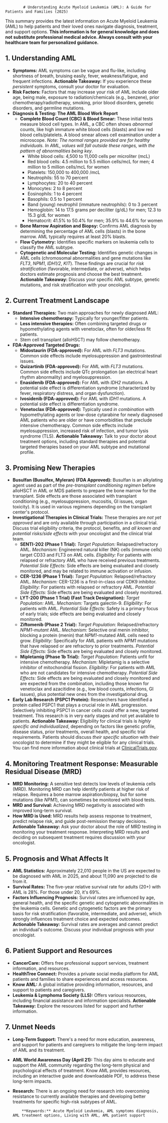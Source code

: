 
            # Understanding Acute Myeloid Leukemia (AML): A Guide for Patients and Families (2025)

This summary provides the latest information on Acute Myeloid Leukemia (AML) to help patients and their loved ones navigate diagnosis, treatment, and support options. **This information is for general knowledge and does not substitute professional medical advice. Always consult with your healthcare team for personalized guidance.**

## 1. Understanding AML

*   **Symptoms:** AML symptoms can be vague and flu-like, including shortness of breath, bruising easily, fever, weakness/fatigue, and frequent infections. **Actionable Takeaway:** If you experience these *persistent* symptoms, consult your doctor for evaluation.
*   **Risk Factors:** Factors that may increase your risk of AML include older age, being male, exposure to radiation/chemicals (e.g., benzene), prior chemotherapy/radiotherapy, smoking, prior blood disorders, genetic disorders, and germline mutations.
*   **Diagnosis & Testing: The AML Blood Work Report**
    *   **Complete Blood Count (CBC) & Blood Smear:** These initial tests measure blood cell types. In AML, a CBC often shows *abnormal* counts, like high immature white blood cells (blasts) and low red blood cells/platelets. A blood smear allows cell examination under a microscope. *Note: The normal ranges provided are for healthy individuals. In AML, values will fall outside these ranges, with the pattern of abnormalities being key*.
        *   White blood cells: 4,500 to 11,000 cells per microliter (mcL)
        *   Red blood cells: 4.5 million to 5.5 million cells/mcL for men; 4 million to 5 million cells/mcL for women
        *   Platelets: 150,000 to 400,000 /mcL
        *   Neutrophils: 55 to 70 percent
        *   Lymphocytes: 20 to 40 percent
        *   Monocytes: 2 to 8 percent
        *   Eosinophils: 1 to 4 percent
        *   Basophils: 0.5 to 1 percent
        *   Band (young) neutrophil (immature neutrophils): 0 to 3 percent
        *   Hemoglobin: 14 to 17.5 grams per deciliter (g/dL) for men; 12.3 to 15.3 g/dL for women
        *   Hematocrit: 41.5% to 50.4% for men; 35.9% to 44.6% for women
    *   **Bone Marrow Aspiration and Biopsy:** Confirms AML diagnosis by determining the percentage of AML cells (blasts) in the bone marrow. AML typically requires at least 20% blasts.
    *   **Flow Cytometry:** Identifies specific markers on leukemia cells to classify the AML subtype.
    *   **Cytogenetic and Molecular Testing:** Identifies genetic changes in AML cells (chromosomal abnormalities and gene mutations like *FLT3*, *NPM1*, *IDH1/2*, *KIT*). These findings are crucial for *risk stratification* (favorable, intermediate, or adverse), which helps doctors estimate prognosis and choose the best treatment. **Actionable Takeaway:** Discuss your specific AML subtype, genetic mutations, and risk stratification with your oncologist.

## 2. Current Treatment Landscape

*   **Standard Therapies:** Two main approaches for newly diagnosed AML:
    *   **Intensive chemotherapy:** Typically for younger/fitter patients.
    *   **Less intensive therapies:** Often combining targeted drugs or hypomethylating agents with venetoclax, often for older/less fit patients.
    *   Stem cell transplant (alloHSCT) may follow chemotherapy.
*   **FDA-Approved Targeted Drugs:**
    *   **Midostaurin (FDA-approved):** For AML with *FLT3* mutations. Common side effects include myelosuppression and gastrointestinal issues.
    *   **Quizartinib (FDA-approved):** For AML with *FLT3* mutations. Common side effects include QTc prolongation (an electrical heart rhythm abnormality) and myelosuppression.
    *   **Enasidenib (FDA-approved):** For AML with *IDH2* mutations. A potential side effect is differentiation syndrome (characterized by fever, respiratory distress, and organ dysfunction).
    *   **Ivosidenib (FDA-approved):** For AML with *IDH1* mutations. A potential side effect is differentiation syndrome.
    *   **Venetoclax (FDA-approved):** Typically used *in combination* with hypomethylating agents or low-dose cytarabine for newly diagnosed AML patients who are older or have comorbidities that preclude intensive chemotherapy. Common side effects include myelosuppression, increased risk of infection, and tumor lysis syndrome (TLS).
    **Actionable Takeaway:** Talk to your doctor about treatment options, including standard therapies and potential targeted therapies based on your AML subtype and mutational profile.

## 3. Promising New Therapies

*   **Busulfan (Busulfex, Myleran) (FDA Approved):** Busulfan is an alkylating agent used as part of the *pre-transplant conditioning regimen* before alloHSCT in AML or MDS patients to prepare the bone marrow for the transplant. Side effects are those associated with transplant conditioning (e.g., myelosuppression, mucositis, GI issues, organ toxicity). It is used in various regimens depending on the transplant center's protocol.
*   **Investigational Therapies in Clinical Trials:** These therapies are *not yet approved* and are only available through participation in a clinical trial. Discuss trial eligibility criteria, the protocol, benefits, and *all known and potential risks/side effects* with your oncologist and the clinical trial team.
    *   **SENTI-202 (Phase 1 Trial):** *Target Population:* Relapsed/refractory AML. *Mechanism:* Engineered natural killer (NK) cells (immune cells) target CD33 and FLT3 on AML cells. *Eligibility:* For patients with relapsed or refractory AML who have received previous treatments. *Potential Side Effects:* Side effects are being evaluated and closely monitored, and may be related to immune activation or infusion.
    *   **CER-1236 (Phase 1 Trial):** *Target Population:* Relapsed/refractory AML. *Mechanism:* CER-1236 is a first-in-class oral CDK9 inhibitor. *Eligibility:* For patients with relapsed or refractory AML. *Potential Side Effects:* Side effects are being evaluated and closely monitored.
    *   **LYT-200 (Phase 1 Trial) (Fast Track Designation):** *Target Population:* AML. *Mechanism:* Targets galectin-9. *Eligibility:* For patients with AML. *Potential Side Effects:* Safety is a primary focus of early trials; side effects are being evaluated and closely monitored.
    *   **Ziftomenib (Phase 2 Trial):** *Target Population:* Relapsed/refractory *NPM1-mutant* AML. *Mechanism:* Selective oral menin inhibitor, blocking a protein (menin) that *NPM1*-mutated AML cells need to grow. *Eligibility:* Specifically for AML patients with *NPM1* mutations that have relapsed or are refractory to prior treatments. *Potential Side Effects:* Side effects are being evaluated and closely monitored.
    *   **Mipletamig (Phase 1b Trial):** *Target Population:* Patients unfit for intensive chemotherapy. *Mechanism:* Mipletamig is a selective inhibitor of mitochondrial fission. *Eligibility:* For patients with AML who are not candidates for intensive chemotherapy. *Potential Side Effects:* Side effects are being evaluated and closely monitored and are expected from the combination, including those known for venetoclax and azacitidine (e.g., low blood counts, infections, GI issues), plus potential new ones from the investigational drug.
*   **Early Lab Research (PSPC1 Protein):** Researchers have identified a protein called PSPC1 that plays a crucial role in AML progression. Selectively inhibiting PSPC1 in cancer cells *could* offer a new, targeted treatment. This research is in very early stages and not yet available to patients.
**Actionable Takeaway:** Eligibility for clinical trials is *highly specific and individualized*, depending on factors like genetic profile, disease status, prior treatments, overall health, and specific trial requirements. Patients should discuss *their specific situation* with their oncologist to determine if they might be eligible for any clinical trials. You can find more information about clinical trials at [ClinicalTrials.gov](https://clinicaltrials.gov/).

## 4. Monitoring Treatment Response: Measurable Residual Disease (MRD)

*   **MRD Monitoring:** A sensitive test detects low levels of leukemia cells (MRD). Monitoring MRD can help identify patients at higher risk of relapse. Requires a bone marrow aspiration/biopsy, but for some mutations (like *NPM1*), can sometimes be monitored with blood tests.
*   **MRD and Survival:** Achieving MRD negativity is associated with improved long-term survival.
*   **How MRD is Used:** MRD results help assess response to treatment, predict relapse risk, and guide post-remission therapy decisions.
**Actionable Takeaway:** Ask your doctor about the role of MRD testing in monitoring your treatment response. Interpreting MRD results and deciding on subsequent treatment requires discussion with your oncologist.

## 5. Prognosis and What Affects It

*   **AML Statistics:** Approximately 22,010 people in the US are expected to be diagnosed with AML in 2025, and about 11,090 are projected to die from it.
*   **Survival Rates:** The five-year relative survival rate for adults (20+) with AML is 28%. For those under 20, it's 69%.
*   **Factors Influencing Prognosis:** Survival rates are influenced by age, general health, and the specific genetic and cytogenetic abnormalities in the leukemia cells. Genetic and cytogenetic factors are the primary basis for risk stratification (favorable, intermediate, and adverse), which strongly influences treatment choice and expected outcomes.
**Actionable Takeaway:** Survival rates are averages and cannot predict an individual's outcome. Discuss your individual prognosis with your oncologist.

## 6. Patient Support and Resources

*   **CancerCare:** Offers free professional support services, treatment information, and resources.
*   **HealthTree Connect:** Provides a private social media platform for AML patients and families to share experiences and access resources.
*   **Know AML:** A global initiative providing information, resources, and support to patients and caregivers.
*   **Leukemia & Lymphoma Society (LLS):** Offers various resources, including financial assistance and information specialists.
**Actionable Takeaway:** Explore the resources listed for support and further information.

## 7. Unmet Needs

*   **Long-Term Support:** There's a need for more education, awareness, and support for patients and caregivers to mitigate the long-term impact of AML and its treatment.
*   **AML World Awareness Day (April 21):** This day aims to educate and support the AML community regarding the long-term physical and psychological effects of treatment. Know AML provides resources, including an interactive guide and downloadable PDF, to address these long-term impacts.
*   **Research:** There is an ongoing need for research into overcoming resistance to currently available therapies and developing better treatments for specific high-risk subtypes of AML.

            **Keywords:** Acute Myeloid Leukemia, AML symptoms diagnosis, AML treatment options, Living with AML, AML patient support
            